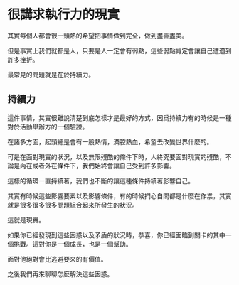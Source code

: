 # 很講求執行力的現實

其實每個人都會很一頭熱的希望把事情做到完全，做到盡善盡美。

但是事實上我們就都是人，只要是人一定會有弱點，這些弱點肯定會讓自己遭遇到許多挫折。

最常見的問題就是在於持續力。

## 持續力

這件事情，其實很難說清楚到底怎樣才是最好的方式，因爲持續力有的時候是一種對於活動舉辦方的一個驗證。

在諸多方面，起頭總是會有一股熱情，滿腔熱血，希望去改變世界什麼的。

可是在面對現實的狀況，以及無限殘酷的條件下時，人終究要面對現實的殘酷，不論是內在或者外在條件下，我們始終會讓自己受到許多影響。

這樣的循環一直持續著，我們也不斷的讓這種條件持續著影響自己。

其實有時候這些影響要素以及影響條件，有的時候捫心自問都是什麼在作祟，其實就是很多很多很多問題組合起來所發生的狀況。

這就是現實。

如果你已經發現到這些困惑以及矛盾的狀況時，恭喜，你已經面臨到關卡的其中一個挑戰。這對你是一個成長，也是一個幫助。

面對他絕對會比逃避要來的有價值。

之後我們再來聊聊怎麽解決這些困惑。
